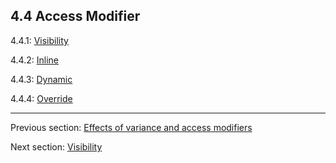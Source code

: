 ## 4.4 Access Modifier

4.4.1: [Visibility](class-field-visibility.md)

4.4.2: [Inline](class-field-inline.md)

4.4.3: [Dynamic](class-field-dynamic.md)

4.4.4: [Override](class-field-override.md)

---

Previous section: [Effects of variance and access modifiers](class-field-override-effects.md)

Next section: [Visibility](class-field-visibility.md)